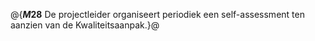 @{**$M28$**
De projectleider organiseert periodiek een self-assessment ten aanzien van de Kwaliteitsaanpak.}@
